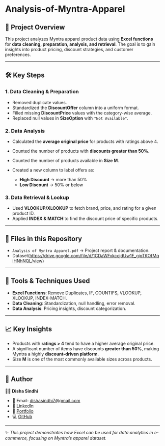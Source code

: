 # Analysis-of-Myntra-Apparel

## 📌 Project Overview

This project analyzes Myntra apparel product data using **Excel functions** for **data cleaning, preparation, analysis, and retrieval**.
The goal is to gain insights into product pricing, discount strategies, and customer preferences.

---

## 🛠️ Key Steps

### 1. **Data Cleaning & Preparation**

* Removed duplicate values.
* Standardized the **DiscountOffer** column into a uniform format.
* Filled missing **DiscountPrice** values with the category-wise average.
* Replaced null values in **SizeOption** with `"Not Available"`.

### 2. **Data Analysis**

* Calculated the **average original price** for products with ratings above 4.
* Counted the number of products with **discounts greater than 50%**.
* Counted the number of products available in **Size M**.
* Created a new column to label offers as:

  * **High Discount** → more than 50%
  * **Low Discount** → 50% or below

### 3. **Data Retrieval & Lookup**

* Used **VLOOKUP/XLOOKUP** to fetch brand, price, and rating for a given product ID.
* Applied **INDEX & MATCH** to find the discount price of specific products.

---

## 📂 Files in this Repository

* `Analysis of Myntra Apparel.pdf` → Project report & documentation.
* Dataset(https://drive.google.com/file/d/1CDaWFvkccjdUw1E_gipTKOfMqiHNhNQL/view)

---

## 🚀 Tools & Techniques Used

* **Excel Functions**: Remove Duplicates, IF, COUNTIFS, VLOOKUP, XLOOKUP, INDEX-MATCH.
* **Data Cleaning**: Standardization, null handling, error removal.
* **Data Analysis**: Pricing insights, discount categorization.

---

## 📈 Key Insights

* Products with **ratings > 4** tend to have a higher average original price.
* A significant number of items have discounts **greater than 50%**, making Myntra a highly **discount-driven platform**.
* Size **M** is one of the most commonly available sizes across products.

---

## 🙌 Author

👩‍💻 **Disha Sindhi**

* 📧 Email: [dishasindhi7@gmail.com](mailto:dishasindhi7@gmail.com)
* 🔗 [LinkedIn](https://www.linkedin.com/in/disha-sindhi-b0092732a/)
* 📂 [Portfolio](https://www.wscubetech.com/portfolio/data/disha-sindhi-rsk7ymi)
* 💻 [GitHub](https://github.com/DishaSindhi)

---

✨ *This project demonstrates how Excel can be used for data analytics in e-commerce, focusing on Myntra’s apparel dataset.*
